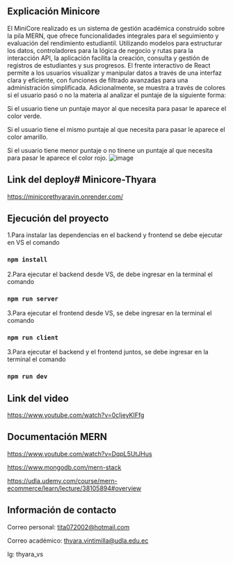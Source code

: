 ## Explicación Minicore
El MiniCore realizado es un sistema de gestión académica construido sobre la pila MERN, que ofrece funcionalidades integrales para el seguimiento y evaluación del rendimiento estudiantil. Utilizando modelos para estructurar los datos, controladores para la lógica de negocio y rutas para la interacción API, la aplicación facilita la creación, consulta y gestión de registros de estudiantes y sus progresos. El frente interactivo de React permite a los usuarios visualizar y manipular datos a través de una interfaz clara y eficiente, con funciones de filtrado avanzadas para una administración simplificada. Adicionalmente, se muestra a través de colores si el usuario pasó o no la materia al analizar el puntaje de la siguiente forma:

Si el usuario tiene un puntaje mayor al que necesita para pasar le aparece el color verde.

Si el usuario tiene el mismo puntaje al que necesita para pasar le aparece el color amarillo.

Si el usuario tiene menor puntaje o no tinene un puntaje al que necesita para pasar le aparece el color rojo.
![image](https://github.com/ThyaraV/MiniCore-ThyaraVintimilla/assets/96449161/0428b22b-d925-4f81-ad2c-bab96d861d1b)

## Link del deploy# Minicore-Thyara
https://minicorethyaravin.onrender.com/

## Ejecución del proyecto
1.Para instalar las dependencias en el backend y frontend se debe ejecutar en VS el comando

### `npm install`

2.Para ejecutar el backend desde VS, de debe ingresar en la terminal el comando

### `npm run server`

3.Para ejecutar el frontend desde VS, se debe ingresar en la terminal el comando

### `npm run client`

3.Para ejecutar el backend y el frontend juntos, se debe ingresar en la terminal el comando

### `npm run dev`


## Link del video 

https://www.youtube.com/watch?v=0cIjeyKIFfg

## Documentación MERN 

https://www.youtube.com/watch?v=DqpL5UtJHus

https://www.mongodb.com/mern-stack

https://udla.udemy.com/course/mern-ecommerce/learn/lecture/38105894#overview

## Información de contacto

Correo personal: tita072002@hotmail.com

Correo académico: thyara.vintimilla@udla.edu.ec

Ig: thyara_vs

